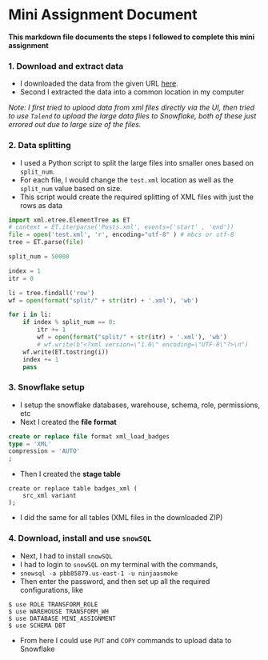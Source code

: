 # Mini Assignment Document

**This markdown file documents the steps I followed to complete this mini assignment**

### 1. Download and extract data

- I downloaded the data from the given URL [here](https://archive.org/download/stackexchange/askubuntu.com.7z).
- Second I extracted the data into a common location in my computer

*Note: I first tried to uplaod data from xml files directly via the UI, 
then tried to use `Talend` to upload the large data files to Snowflake, 
both of these just errored out due to large size of the files.*

### 2. Data splitting

- I used a Python script to split the large files into smaller ones based on `split_num`.
- For each file, I would change the `test.xml` location as well as the `split_num` value based on size.
- This script would create the required splitting of XML files with just the rows as data 
```py
import xml.etree.ElementTree as ET
# context = ET.iterparse('Posts.xml', events=('start' , 'end'))
file = open('test.xml', 'r', encoding="utf-8" ) # mbcs or utf-8
tree = ET.parse(file)

split_num = 50000

index = 1
itr = 0

li = tree.findall('row')
wf = open(format("split/" + str(itr) + '.xml'), 'wb')

for i in li:
    if index % split_num == 0:
        itr += 1
        wf = open(format("split/" + str(itr) + '.xml'), 'wb')
        # wf.write(b"<?xml version=\"1.0\" encoding=\"UTF-8\"?>\n")
    wf.write(ET.tostring(i))
    index += 1
    pass
```

### 3. Snowflake setup

- I setup the snowflake databases, warehouse, schema, role, permissions, etc
- Next I created the **file format**
```sql
create or replace file format xml_load_badges
type = 'XML'
compression = 'AUTO'
;
```
- Then I created the **stage table**
```
create or replace table badges_xml (
    src_xml variant
);
```
- I did the same for all tables (XML files in the downloaded ZIP) 


### 4. Download, install and use `snowSQL`

- Next, I had to install `snowSQL`
- I had to login to `snowSQL` on my terminal with the commands,
- ```snowsql -a pbb85879.us-east-1 -u ninjaasmoke```
- Then enter the password, and then set up all the required configurations, like
```snowsql
$ use ROLE TRANSFORM_ROLE
$ use WAREHOUSE TRANSFORM_WH
$ use DATABASE MINI_ASSIGNMENT
$ use SCHEMA DBT
```
- From here I could use `PUT` and `COPY` commands to upload data to Snowflake

